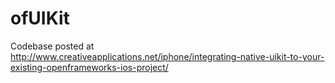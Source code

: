 ofUIKit
=======

Codebase posted at http://www.creativeapplications.net/iphone/integrating-native-uikit-to-your-existing-openframeworks-ios-project/
